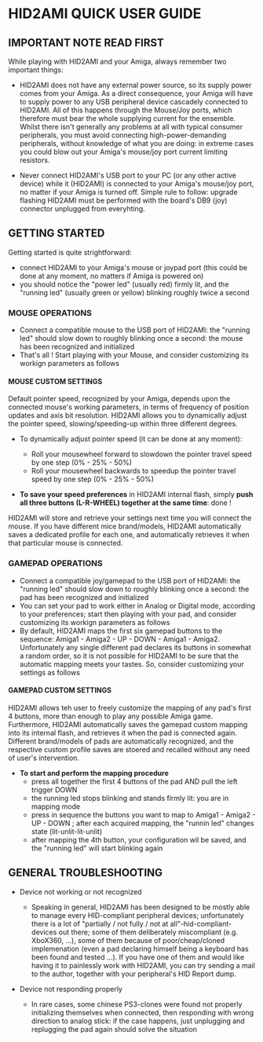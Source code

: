 # **HID2AMI QUICK USER GUIDE** 


## **IMPORTANT NOTE READ FIRST**

While playing with HID2AMI and your Amiga, always remember two important things:

- HID2AMI does not have any external power source, so its supply power comes from your Amiga. As a direct consequence, your Amiga will have to supply power to any USB peripheral device cascadely connected to HID2AMI. All of this happens through the Mouse/Joy ports, which therefore must bear the whole supplying current for the ensemble. Whilst there isn't generally any problems at all with typical consumer peripherals, you must avoid connecting high-power-demanding peripherals, without knowledge of what you are doing: in extreme cases you could blow out your Amiga's mouse/joy port current limiting resistors.

- Never connect HID2AMI's USB port to your PC (or any other active device) while it (HID2AMI) is connected to your Amiga's mouse/joy port, no matter if your Amiga is turned off. Simple rule to follow: upgrade flashing HID2AMI must be performed with the board's DB9 (joy) connector unplugged from everyhting.  



## **GETTING STARTED**

Getting started is quite strightforward: 

- connect HID2AMI to your Amiga's mouse or joypad port (this could be done at any moment, no matters if Amiga is powered on)
- you should notice the "power led" (usually red) firmly lit, and the "running led" (usually green or yellow) blinking roughly twice a second


### **MOUSE OPERATIONS**

- Connect a compatible mouse to the USB port of HID2AMI: the "running led" should slow down to roughly blinking once a second: the mouse has been recognized and initialized
- That's all ! Start playing with your Mouse, and consider customizing its workign parameters as follows


#### **MOUSE CUSTOM SETTINGS**

Default pointer speed, recognized by your Amiga, depends upon the connected mouse's working parameters, in terms of frequency of position updates and axis bit resolution.
HID2AMI allows you to dynamically adjust the pointer speed, slowing/speeding-up within three different degrees.

- To dynamically adjust pointer speed (it can be done at any moment): 
  - Roll your mousewheel forward to slowdown the pointer travel speed by one step (0% - 25% - 50%)
  - Roll your mousewheel backwards to speedup the pointer travel speed by one step (0% - 25% - 50%)

- **To save your speed preferences** in HID2AMI internal flash, simply **push all three buttons (L-R-WHEEL) together at the same time**: done !


HID2AMI will store and retrieve your settings next time you will connect the mouse. If you have different mice brand/models, HID2AMI automatically saves a dedicated profile for each one, and automatically retrieves it when that particular mouse is connected.


### **GAMEPAD OPERATIONS**

- Connect a compatible joy/gamepad to the USB port of HID2AMI: the "running led" should slow down to roughly blinking once a second: the pad has been recognized and initialized
- You can set your pad to work either in Analog or Digital mode, according to your preferences; start then playing with your pad, and consider customizing its workign parameters as follows
- By default, HID2AMI maps the first six gamepad buttons to the sequence: Amiga1 - Amiga2 - UP - DOWN - Amiga1 - Amiga2. Unfortunately any single different pad declares its buttons in somewhat a random order, so it is not possible for HID2AMI to be sure that the automatic mapping meets your tastes. So, consider customizing your settings as follows


#### **GAMEPAD CUSTOM SETTINGS**

HID2AMI allows teh user to freely customize the mapping of any pad's first 4 buttons, more than enough to play any possible Amiga game. Furthermore, HID2AMI automatically saves the gamepad custom mapping into its internal flash, and retrieves it when the pad is connected again. Different brand/models of pads are automatically recognized, and the respective custom profile saves are stoered and recalled without any need of user's intervention.

- **To start and perform the mapping procedure**
  - press all together the first 4 buttons of the pad AND pull the left trigger DOWN
  - the running led stops blinking and stands firmly lit: you are in mapping mode
  - press in sequence the buttons you want to map to Amiga1 - Amiga2 - UP - DOWN ; after each acquired mapping, the "runnin led" changes state (lit-unlit-lit-unlit)
  - after mapping the 4th button, your configuration wil be saved, and the "running led" will start blinking again



## **GENERAL TROUBLESHOOTING**

- Device not working or not recognized
  - Speaking in general, HID2AMI has been designed to be mostly able to manage every HID-compliant peripheral devices; unfortunately there is a lot of "partially / not fully / not at all"-hid-compliant-devices out there; some of them deliberately miscompliant (e.g. XboX360, ...), some of them because of poor/cheap/cloned implemenation (even a pad declaring himself being a keyboard has been found and tested ...). If you have one of them and would like having it to painlessly work with HID2AMI, you can try sending a mail to the author, together with your peripheral's HID Report dump.

- Device not responding properly
  - In rare cases, some chinese PS3-clones were found not properly initializing themselves when connected, then responding with wrong direction to analog stick: if the case happens, just unplugging and replugging the pad again should solve the situation
